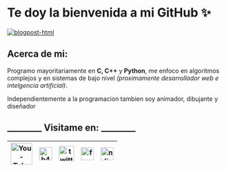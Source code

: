 # Te doy la bienvenida a mi GitHub ✨
[<a href="https://www.youtube.com/channel/UCHJiiKBhmjGY8jkZYBZ8pHA?view_as=subscriber"><img src="https://media.giphy.com/media/L2Yd6Z1cYAnPl5sPae/giphy.gif" alt="blogpost-html" border="0"></a>](https://media.giphy.com/media/L2Yd6Z1cYAnPl5sPae/giphy.gif)

## Acerca de mi:

Programo mayoritariamente en **C, C++** y **Python**, me enfoco en algoritmos complejos y en sistemas de bajo nivel *(proximamente desarrollador web e intelgencia artificial)*.

Independientemente a la programacion tambien soy animador, dibujante y diseñador


## ________ Visitame en: ________

[<a href="https://www.youtube.com/channel/UCHJiiKBhmjGY8jkZYBZ8pHA?view_as=subscriber"><img src="https://i.ibb.co/VxdCcPP/You-Tube-logo-full-color.png" alt="You-Tube-logo-full-color" width='50' border="0"></a>]() |  [<a href="https://www.instagram.com/marcoantonio_m_a/"><img src="https://i.ibb.co/c1p9mGS/b473fcad595f09b0afe1270d9016ac8c.png" alt="b473fcad595f09b0afe1270d9016ac8c" width='30' border="0"></a>]() | [<a href="https://twitter.com/Marco_Animacion"><img src="https://i.ibb.co/BNRF7MC/twitter-PNG3.png" alt="twitter-PNG3" width='35' border="0"></a>]() | [<a href="https://www.facebook.com/MarcoAnGM"><img src="https://i.ibb.co/gynBVhM/facebook-logo-1.png" alt="facebook-logo-1" width='30' border="0"></a>]() | [<a href="https://www.pinterest.com/marco_antonio_animacion"><img src="https://i.ibb.co/qWPR0QM/ndice.png" alt="ndice" width='30' border="0"></a>]()
--- | --- | --- | --- | ---

<!--
**NekoShooter/NekoShooter** is a ✨ _special_ ✨ repository because its `README.md` (this file) appears on your GitHub profile.

Here are some ideas to get you started:

- 🔭 I’m currently working on ...
- 🌱 I’m currently learning ...
- 👯 I’m looking to collaborate on ...
- 🤔 I’m looking for help with ...
- 💬 Ask me about ...
- 📫 How to reach me: ...
- 😄 Pronouns: ...
- ⚡ Fun fact: ...
-->
